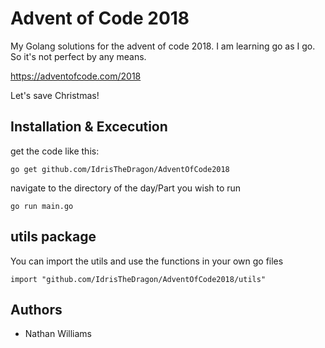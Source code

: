 # Advent of Code 2018

My Golang solutions for the advent of code 2018. 
I am learning go as I go. 
So it's not perfect by any means.

https://adventofcode.com/2018

Let's save Christmas!

## Installation & Excecution

get the code like this:

`go get github.com/IdrisTheDragon/AdventOfCode2018`

navigate to the directory of the day/Part you wish to run

`go run main.go`

## utils package

You can import the utils and use the functions in your own go files

`import "github.com/IdrisTheDragon/AdventOfCode2018/utils"`

## Authors

- Nathan Williams
